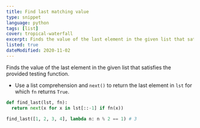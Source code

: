 ```yaml
---
title: Find last matching value
type: snippet
language: python
tags: [list]
cover: tropical-waterfall
excerpt: Finds the value of the last element in the given list that satisfies the provided testing function.
listed: true
dateModified: 2020-11-02
---
```


Finds the value of the last element in the given list that satisfies the provided testing function.

- Use a list comprehension and `next()` to return the last element in `lst` for which `fn` returns `True`.

```py
def find_last(lst, fn):
  return next(x for x in lst[::-1] if fn(x))

find_last([1, 2, 3, 4], lambda n: n % 2 == 1) # 3
```
